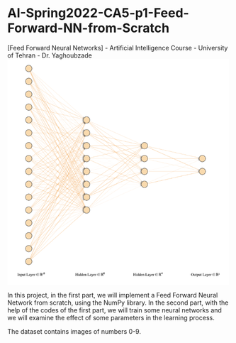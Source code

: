 # AI-Spring2022-CA5-p1-Feed-Forward-NN-from-Scratch
[Feed Forward Neural Networks] - Artificial Intelligence Course - University of Tehran - Dr. Yaghoubzade
<img src="https://github.com/Aliw7979/AI-Spring2022-CA5-p1-Feed-Forward-NN-from-Scratch/blob/main/nn.png?raw=true" width=500 align='center'>

In this project, in the first part, we will implement a Feed Forward Neural Network from scratch, using the NumPy library. In the second part, with the help of the codes of the first part, we will train some neural networks and we will examine the effect of some parameters in the learning process.

The dataset contains images of numbers 0-9.


